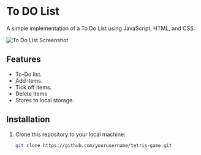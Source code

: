 # To DO List
A simple implementation of a To Do List using JavaScript, HTML, and CSS.

![To Do List Screenshot](![image](https://github.com/TechnoAndy/To-Do-JS/assets/47176316/e4ae56ba-cff1-40f9-a3b7-2c5754df4045)
)
## Features

- To-Do list.
- Add items.
- Tick off items.
- Delete Items
- Stores to local storage.

## Installation

1. Clone this repository to your local machine:

   ```bash
   git clone https://github.com/yourusername/tetris-game.git
